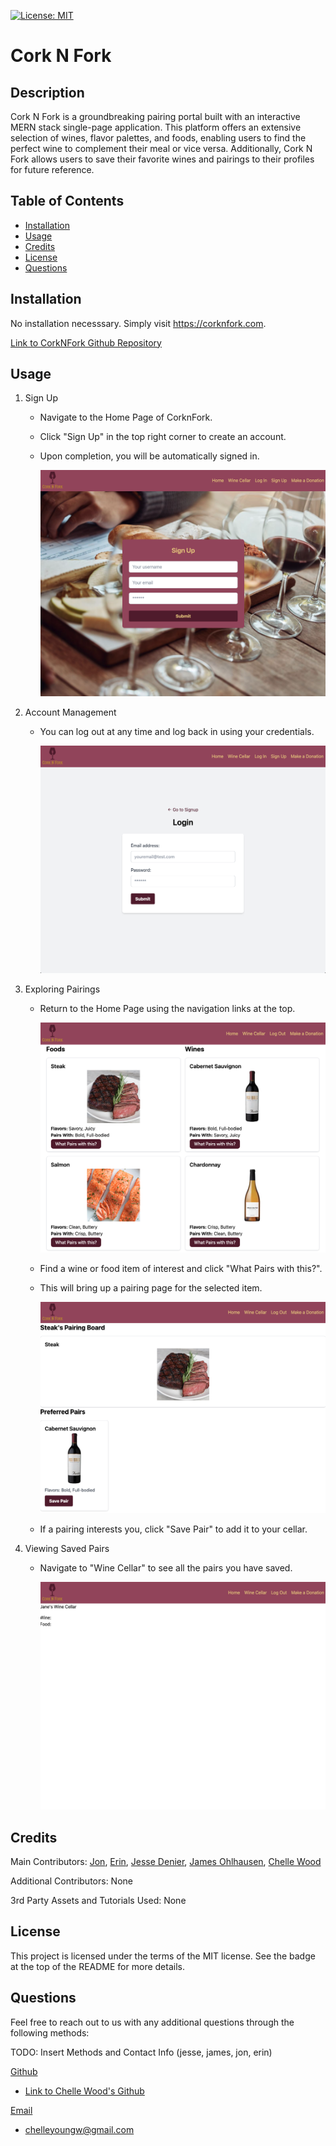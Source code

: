 [![License: MIT](https://img.shields.io/badge/License-MIT-yellow.svg)](https://opensource.org/licenses/MIT)

# Cork N Fork

## Description

Cork N Fork is a groundbreaking pairing portal built with an interactive MERN stack single-page application. This platform offers an extensive selection of wines, flavor palettes, and foods, enabling users to find the perfect wine to complement their meal or vice versa. Additionally, Cork N Fork allows users to save their favorite wines and pairings to their profiles for future reference.

## Table of Contents

- [Installation](#installation)
- [Usage](#usage)
- [Credits](#credits)
- [License](#license)
- [Questions](#questions)

## Installation

No installation necesssary. Simply visit https://corknfork.com.

[Link to CorkNFork Github Repository](https://github.com/kleppy/corknfork.git)

## Usage

1. Sign Up

   - Navigate to the Home Page of CorknFork.
   - Click "Sign Up" in the top right corner to create an account.
   - Upon completion, you will be automatically signed in.

     ![Sign Up Page](client/public/screenshots/corknfork_signuppage.png)

2. Account Management

   - You can log out at any time and log back in using your credentials.

     ![Log In Page](client/public/screenshots/corknfork_loginpage.png)

3. Exploring Pairings

   - Return to the Home Page using the navigation links at the top.

     ![Home Page](client/public/screenshots/corknfork_homepage.png)

   - Find a wine or food item of interest and click "What Pairs with this?".
   - This will bring up a pairing page for the selected item.

     ![Pair Page](client/public/screenshots/corknfork_pairpage.png)

   - If a pairing interests you, click "Save Pair" to add it to your cellar.

4. Viewing Saved Pairs

   - Navigate to "Wine Cellar" to see all the pairs you have saved.

     ![Cellar Page](client/public/screenshots/corknfork_cellarpage.png)

## Credits

Main Contributors: [Jon](https://github.com/kleppy), [Erin](https://github.com/sinclairems), [Jesse Denier](https://github.com/JesseDenier), [James Ohlhausen](https://github.com/OhlhJames), [Chelle Wood](https://github.com/chelleyoungw)

Additional Contributors: None

3rd Party Assets and Tutorials Used: None

## License

This project is licensed under the terms of the MIT license. See the badge at the top of the README for more details.

## Questions

Feel free to reach out to us with any additional questions through the following methods:

TODO: Insert Methods and Contact Info (jesse, james, jon, erin)

<ins>Github</ins>
- [Link to Chelle Wood's Github](https://github.com/chelleyoungw)

<ins>Email</ins>
- <a href="mailto:chelleyoungw@gmail.com">chelleyoungw@gmail.com</a>
